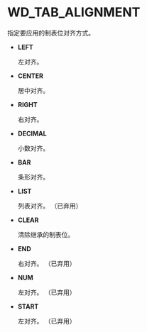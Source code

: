 # WD_TAB_ALIGNMENT

指定要应用的制表位对齐方式。

- **LEFT**

    左对齐。

- **CENTER**

    居中对齐。

- **RIGHT**

    右对齐。

- **DECIMAL**

    小数对齐。

- **BAR**

    条形对齐。

- **LIST**

    列表对齐。 （已弃用）

- **CLEAR**

    清除继承的制表位。

- **END**

    右对齐。 （已弃用）

- **NUM**

    左对齐。 （已弃用）

- **START**

    左对齐。 （已弃用）
